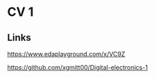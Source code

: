 # CV 1

## Links

https://www.edaplayground.com/x/VC9Z

https://github.com/xgmitt00/Digital-electronics-1
